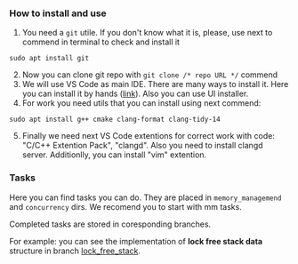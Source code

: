 ### How to install and use
1. You need a `git` utile. If you don't know what it is, please, use next to commend in terminal to check and install it
```
sudo apt install git
```
2. Now you can clone git repo with `git clone /* repo URL */` commend
3. We will use VS Code as main IDE. There are many ways to install it. Here you can install it by hands ([link](https://code.visualstudio.com/)). Also you can use UI installer.
4. For work you need utils that you can install using next commend:
```
sudo apt install g++ cmake clang-format clang-tidy-14
```
5. Finally we need next VS Code extentions for correct work with code: "C/C++ Extention Pack", "clangd". Also you need to install clangd server. Additionlly, you can install "vim" extention.

### Tasks
Here you can find tasks you can do. They are placed in `memory_managemend` and `concurrency` dirs. We recomend you to start with mm tasks.

Completed tasks are stored in coresponding branches. 

For example: you can see the implementation of __lock free stack data__ structure in branch [lock_free_stack](https://github.com/SANEKDASH/MMAndConcurrecnyWorkspace/tree/lock_free_stack). 
